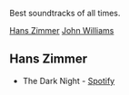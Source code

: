 Best soundtracks of all times.

[Hans Zimmer](hans-zimmer)
[John Williams](john-williams)

## Hans Zimmer

* The Dark Night - [Spotify](http://open.spotify.com/artist/3EIp6BdK377zECKKgW0FSP)
